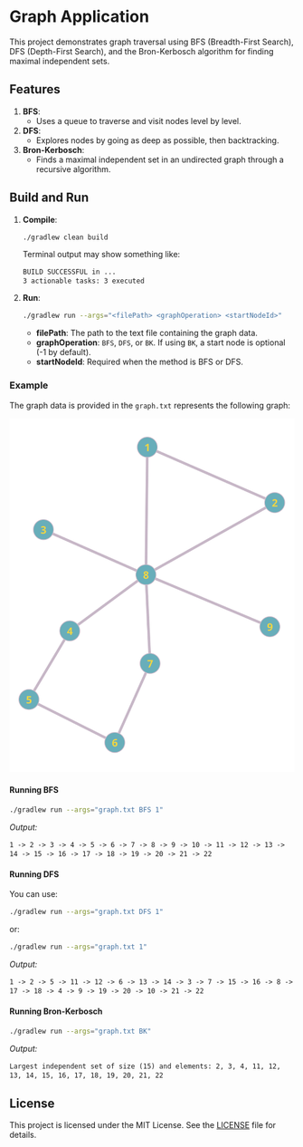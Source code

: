 # Graph Application

This project demonstrates graph traversal using BFS (Breadth\-First Search), DFS (Depth\-First Search), and the
Bron\-Kerbosch algorithm for finding maximal independent sets.

## Features

1. **BFS**:
    - Uses a queue to traverse and visit nodes level by level.
2. **DFS**:
    - Explores nodes by going as deep as possible, then backtracking.
3. **Bron\-Kerbosch**:
    - Finds a maximal independent set in an undirected graph through a recursive algorithm.

## Build and Run

1. **Compile**:
   ```bash
   ./gradlew clean build
   ```

   Terminal output may show something like:

   ```
   BUILD SUCCESSFUL in ...
   3 actionable tasks: 3 executed
   ```

2. **Run**:
   ```bash
   ./gradlew run --args="<filePath> <graphOperation> <startNodeId>"
   ```
    - **filePath**: The path to the text file containing the graph data.
    - **graphOperation**: `BFS`, `DFS`, or `BK`. If using `BK`, a start node is optional \(-1 by default\).
    - **startNodeId**: Required when the method is BFS or DFS.

### Example

The graph data is provided in the `graph.txt` represents the following graph:

![graph-data](graph-data.svg)

#### Running BFS

```bash
./gradlew run --args="graph.txt BFS 1"
```

*Output:*

```
1 -> 2 -> 3 -> 4 -> 5 -> 6 -> 7 -> 8 -> 9 -> 10 -> 11 -> 12 -> 13 -> 14 -> 15 -> 16 -> 17 -> 18 -> 19 -> 20 -> 21 -> 22
```

#### Running DFS

You can use:

```bash
./gradlew run --args="graph.txt DFS 1"
```

or:

```bash
./gradlew run --args="graph.txt 1"
```

*Output:*

```
1 -> 2 -> 5 -> 11 -> 12 -> 6 -> 13 -> 14 -> 3 -> 7 -> 15 -> 16 -> 8 -> 17 -> 18 -> 4 -> 9 -> 19 -> 20 -> 10 -> 21 -> 22
```

#### Running Bron\-Kerbosch

```bash
./gradlew run --args="graph.txt BK"
```

*Output:*

```
Largest independent set of size (15) and elements: 2, 3, 4, 11, 12, 13, 14, 15, 16, 17, 18, 19, 20, 21, 22
```

## License

This project is licensed under the MIT License. See the [LICENSE](LICENSE) file for details.
